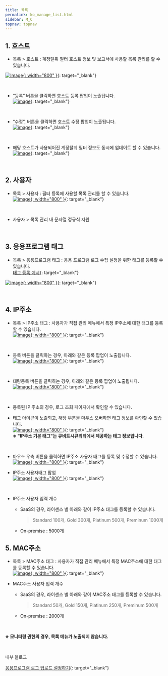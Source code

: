 ```yaml
---
title: 목록
permalink: ko_manage_list.html
sidebar: M_C
topnav: topnav
---
```


## 1. 호스트

- 목록 > 호스트 : 계정탈취 필터 호스트 정보 및 보고서에 사용할 목록 관리를 할 수 있습니다.

 [![image](/docs/images/Manual/common/manage/list/13.png){: width="800" }](/docs/images/Manual/common/manage/list/13.png){: target="_blank"}

<br />

- “등록” 버튼을 클릭하면 호스트 등록 팝업이 노출됩니다.   
 [![image](/docs/images/Manual/common/manage/list/2.png)](/docs/images/Manual/common/manage/list/2.png){: target="_blank"}

<br />

- “수정”, 버튼을 클릭하면 호스트 수정 팝업이 노출됩니다.  
 [![image](/docs/images/Manual/common/manage/list/3.png)](/docs/images/Manual/common/manage/list/3.png){: target="_blank"}

<br />

- 해당 호스트가 사용되어진 계정탈취 필터 정보도 동시에 업데이트 할 수 있습니다.   
 [![image](/docs/images/Manual/common/manage/list/4.png)](/docs/images/Manual/common/manage/list/4.png){: target="_blank"}

<br />

## 2. 사용자

- 목록 > 사용자 : 필터 등록에 사용할 목록 관리를 할 수 있습니다.   
 [![image](/docs/images/Manual/common/manage/list/14.png){: width="800" }](/docs/images/Manual/common/manage/list/14.png){: target="_blank"}

<br />

- 사용자 > 목록 관리 내 문자열 정규식 지원

<br />

## 3. 응용프로그램 태그

- 목록 > 응용프로그램 태그 : 응용 프로그램 로그 수집 설정을 위한 태그를 등록할 수 있습니다.   
[태그 등록 예시](https://qubitsec.github.io/ko_logcol_application.html){: target="_blank"}

 [![image](/docs/images/Manual/common/manage/list/15.png){: width="800" }](/docs/images/Manual/common/manage/list/15.png){: target="_blank"}

<br />

## 4. IP주소 

- 목록 > IP주소 태그 : 사용자가 직접 관리 메뉴에서 특정 IP주소에 대한 태그를 등록할 수 있습니다.   
 [![image](/docs/images/Manual/common/manage/list/07.png){: width="800" }](/docs/images/Manual/common/manage/list/07.png){: target="_blank"}

<br />

- 등록 버튼을 클릭하는 경우, 아래와 같은 등록 팝업이 노출됩니다.   
 [![image](/docs/images/Manual/common/manage/list/17.png){: width="800" }](/docs/images/Manual/common/manage/list/17.png){: target="_blank"}

 <br />

- 대량등록 버튼을 클릭하는 경우, 아래와 같은 등록 팝업이 노출됩니다.   
 [![image](/docs/images/Manual/common/manage/list/18.png){: width="800" }](/docs/images/Manual/common/manage/list/18.png){: target="_blank"}

 <br />

- 등록된 IP 주소의 경우, 로그 조회 페이지에서 확인할 수 있습니다.
- 태그 아이콘이 노출되고, 해당 부분을 마우스 오버하면 태그 정보를 확인할 수 있습니다.   
 [![image](/docs/images/Manual/common/manage/list/10.png){: width="800" }](/docs/images/Manual/common/manage/list/10.png){: target="_blank"}   
 **※ "IP주소 기본 태그"는 큐비트시큐리티에서 제공하는 태그 정보입니다.**

  <br />

 - 마우스 우측 버튼을 클릭하면 IP주소 사용자 태그를 등록 및 수정할 수 있습니다.   
  [![image](/docs/images/Manual/common/manage/list/11.png){: width="800" }](/docs/images/Manual/common/manage/list/11.png){: target="_blank"}   

- IP주소 사용자태그 팝업   
  [![image](/docs/images/Manual/common/manage/list/12.png){: width="800" }](/docs/images/Manual/common/manage/list/12.png){: target="_blank"}

  <br />

- IP주소 사용자 입력 개수

  - SaaS의 경우, 라이센스 별 아래와 같이 IP주소 태그를 등록할 수 있습니다.

    > Standard 100개,
    > Gold 300개,
    > Platinum 500개,
    > Preminum 1000개

  - On-premise : 5000개

## 5. MAC주소

- 목록 > MAC주소 태그 : 사용자가 직접 관리 메뉴에서 특정 MAC주소에 대한 태그를 등록할 수 있습니다.   
 [![image](/docs/images/Manual/common/manage/list/16.png){: width="800" }](/docs/images/Manual/common/manage/list/16.png){: target="_blank"}

- MAC주소 사용자 입력 개수

  - SaaS의 경우, 라이센스 별 아래와 같이 MAC주소 태그를 등록할 수 있습니다.

    > Standard 50개,
    > Gold 150개,
    > Platinum 250개,
    > Preminum 500개

  - On-premise : 2000개

<br />

**※ 모니터링 권한의 경우, 목록 메뉴가 노출되지 않습니다.**

<br />

내부 블로그 

[응용프로그램 로그 업로드 설정하기](https://qubitsec.github.io/ko_set_app_log_up.html){: target="_blank"}